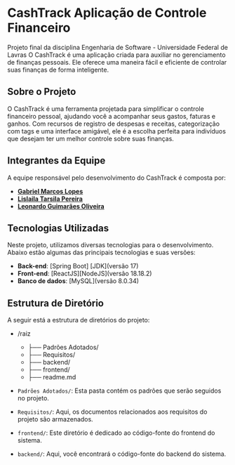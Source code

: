 # CashTrack Aplicação de Controle Financeiro
Projeto final da disciplina Engenharia de Software - Universidade Federal de Lavras
O CashTrack é uma aplicação criada para auxiliar no gerenciamento de finanças pessoais. Ele oferece uma maneira fácil e eficiente de controlar suas finanças de forma inteligente.

## Sobre o Projeto

O CashTrack é uma ferramenta projetada para simplificar o controle financeiro pessoal, ajudando você a acompanhar seus gastos, faturas e ganhos. Com recursos de registro de despesas e receitas, categorização com tags e uma interface amigável, ele é a escolha perfeita para indivíduos que desejam ter um melhor controle sobre suas finanças.

## Integrantes da Equipe

A equipe responsável pelo desenvolvimento do CashTrack é composta por:

- [**Gabriel Marcos Lopes**](https://github.com/Gabrielmarcs)
- [**Lislaila Tarsila Pereira**](https://github.com/Lislaila-Pereira)
- [**Leonardo Guimarães Oliveira**](https://github.com/leoguimaraes49)


## Tecnologias Utilizadas

Neste projeto, utilizamos diversas tecnologias para o desenvolvimento. Abaixo estão algumas das principais tecnologias e suas versões:
- **Back-end**: [Spring Boot] [JDK](versão 17)
- **Front-end**: [ReactJS][NodeJS](versão 18.18.2)
- **Banco de dados**: [MySQL](versão 8.0.34)

## Estrutura de Diretório

A seguir está a estrutura de diretórios do projeto:
- /raiz
    - ├── Padrões Adotados/
    - ├── Requisitos/
    - ├── backend/
    - ├── frontend/
    - ├── readme.md


- `Padrões Adotados/`: Esta pasta contém os padrões que serão seguidos no projeto.

- `Requisitos/`: Aqui, os documentos relacionados aos requisitos do projeto são armazenados.

- `frontend/`: Este diretório é dedicado ao código-fonte do frontend do sistema.

- `backend/`: Aqui, você encontrará o código-fonte do backend do sistema.

